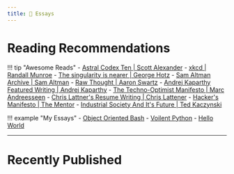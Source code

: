 ```yaml
---
title: 🔖 Essays
---
```


# Reading Recommendations

!!! tip "Awesome Reads"
    - [Astral Codex Ten | Scott Alexander](https://www.astralcodexten.com/)
    - [xkcd | Randall Munroe](https://xkcd.com/)
    - [The singularity is nearer | George Hotz](https://geohot.github.io/blog/)
    - [Sam Altman Archive | Sam Altman](https://blog.samaltman.com/archive)
    - [Raw Thought | Aaron Swartz](http://www.aaronsw.com/weblog/)
    - [Andrej Kaparthy Featured Writing | Andrej Kaparthy](https://karpathy.github.io/)
    - [The Techno-Optimist Manifesto | Marc Andreesseen](https://a16z.com/the-techno-optimist-manifesto/)
    - [Chris Lattner's Resume Writing | Chris Lattener](https://nondot.org/sabre/Resume.html#writing)
    - [Hacker's Manifesto | The Mentor](http://phrack.org/issues/7/3.html)
    - [Industrial Society And It's Future | Ted Kaczynski](https://www.washingtonpost.com/wp-srv/national/longterm/unabomber/manifesto.text.htm)

!!! example "My Essays"
    - [Object Oriented Bash](#object-oriented-bash)
    - [Voilent Python](#voilent-python)
    - [Hello World](#first-blog)

---

# Recently Published